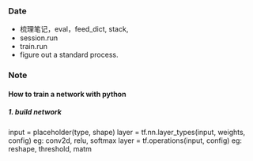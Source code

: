 ### Date
- 梳理笔记，eval，feed_dict, stack,
- session.run 
- train.run
- figure out a standard process.

### Note


#### How to train a network with python
##### 1. build network
input = placeholder(type, shape)
layer = tf.nn.layer_types(input, weights, config)
eg: conv2d, relu, softmax
layer = tf.operations(input, config)
eg: reshape, threshold, matm